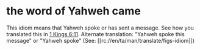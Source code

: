 # the word of Yahweh came

This idiom means that Yahweh spoke or has sent a message. See how you translated this in [1 Kings 6:11](../06/11.md). Alternate translation: "Yahweh spoke this message" or "Yahweh spoke" (See: [[rc://en/ta/man/translate/figs-idiom]])

